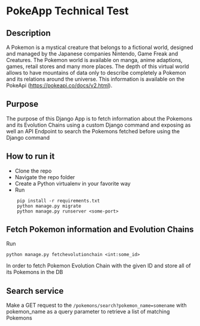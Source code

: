 # PokeApp Technical Test

## Description

A Pokemon is a mystical creature that belongs to a fictional world, designed
and managed by the Japanese companies Nintendo, Game Freak and
Creatures. The Pokemon world is available on manga, anime adaptions, games,
retail stores and many more places.
The depth of this virtual world allows to have mountains of data only to describe
completely a Pokemon and its relations around the universe. This information is
available on the PokeApi (https://pokeapi.co/docs/v2.html).

## Purpose

The purpose of this Django App is to fetch information about the Pokemons and its Evolution Chains
using a custom Django command and exposing as well an API Endpoint to search the Pokemons fetched before 
using the Django command

## How to run it

* Clone the repo
* Navigate the repo folder
* Create a Python virtualenv in your favorite way
* Run

```
    pip install -r requirements.txt
    python manage.py migrate
    python manage.py runserver <some-port>
```

## Fetch Pokemon information and Evolution Chains

Run

```
python manage.py fetchevolutionchain <int:some_id>
```

In order to fetch Pokemon Evolution Chain with the given ID and store all of its Pokemons in the DB


## Search service

Make a GET request to the ```/pokemons/search?pokemon_name=somename``` with pokemon_name as a query parameter to retrieve a list of matching Pokemons 
